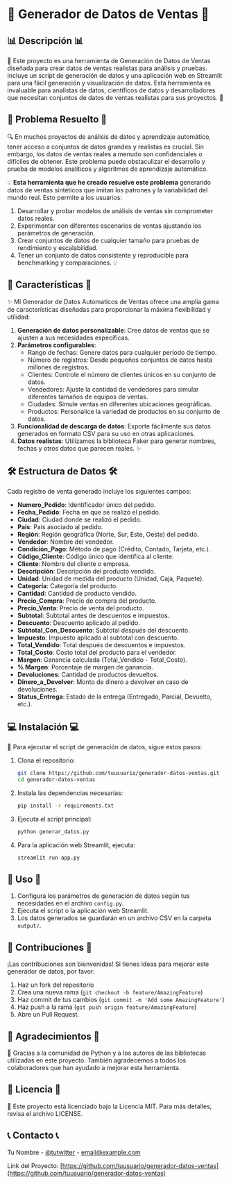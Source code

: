 # 🏪 Generador de Datos de Ventas 🏪

## 📊 Descripción 📊

🚀 Este proyecto es una herramienta de Generación de Datos de Ventas diseñada para crear datos de ventas realistas para análisis y pruebas. Incluye un script de generación de datos y una aplicación web en Streamlit para una fácil generación y visualización de datos. Esta herramienta es invaluable para analistas de datos, científicos de datos y desarrolladores que necesitan conjuntos de datos de ventas realistas para sus proyectos. 🚀

## 🎯 Problema Resuelto 🎯

🔍 En muchos proyectos de análisis de datos y aprendizaje automático, tener acceso a conjuntos de datos grandes y realistas es crucial. Sin embargo, los datos de ventas reales a menudo son confidenciales o difíciles de obtener. Este problema puede obstaculizar el desarrollo y prueba de modelos analíticos y algoritmos de aprendizaje automático.

💡 **Esta  herramienta que he creado resuelve este problema** generando datos de ventas sintéticos que imitan los patrones y la variabilidad del mundo real. Esto permite a los usuarios:

1. Desarrollar y probar modelos de análisis de ventas sin comprometer datos reales.
2. Experimentar con diferentes escenarios de ventas ajustando los parámetros de generación.
3. Crear conjuntos de datos de cualquier tamaño para pruebas de rendimiento y escalabilidad.
4. Tener un conjunto de datos consistente y reproducible para benchmarking y comparaciones. 💡

## 🌟 Características 🌟

✨ Mi Generador de Datos Automaticos de Ventas ofrece una amplia gama de características diseñadas para proporcionar la máxima flexibilidad y utilidad:

1. **Generación de datos personalizable**: Cree datos de ventas que se ajusten a sus necesidades específicas.
2. **Parámetros configurables**:
   - Rango de fechas: Genere datos para cualquier período de tiempo.
   - Número de registros: Desde pequeños conjuntos de datos hasta millones de registros.
   - Clientes: Controle el número de clientes únicos en su conjunto de datos.
   - Vendedores: Ajuste la cantidad de vendedores para simular diferentes tamaños de equipos de ventas.
   - Ciudades: Simule ventas en diferentes ubicaciones geográficas.
   - Productos: Personalice la variedad de productos en su conjunto de datos.
3. **Funcionalidad de descarga de datos**: Exporte fácilmente sus datos generados en formato CSV para su uso en otras aplicaciones.
4. **Datos realistas**: Utilizamos la biblioteca Faker para generar nombres, fechas y otros datos que parecen reales. ✨

## 🛠 Estructura de Datos 🛠

Cada registro de venta generado incluye los siguientes campos:

- **Numero_Pedido**: Identificador único del pedido.
- **Fecha_Pedido**: Fecha en que se realizó el pedido.
- **Ciudad**: Ciudad donde se realizó el pedido.
- **País**: País asociado al pedido.
- **Región**: Región geográfica (Norte, Sur, Este, Oeste) del pedido.
- **Vendedor**: Nombre del vendedor.
- **Condición_Pago**: Método de pago (Crédito, Contado, Tarjeta, etc.).
- **Código_Cliente**: Código único que identifica al cliente.
- **Cliente**: Nombre del cliente o empresa.
- **Descripción**: Descripción del producto vendido.
- **Unidad**: Unidad de medida del producto (Unidad, Caja, Paquete).
- **Categoría**: Categoría del producto.
- **Cantidad**: Cantidad de producto vendido.
- **Precio_Compra**: Precio de compra del producto.
- **Precio_Venta**: Precio de venta del producto.
- **Subtotal**: Subtotal antes de descuentos e impuestos.
- **Descuento**: Descuento aplicado al pedido.
- **Subtotal_Con_Descuento**: Subtotal después del descuento.
- **Impuesto**: Impuesto aplicado al subtotal con descuento.
- **Total_Vendido**: Total después de descuentos e impuestos.
- **Total_Costo**: Costo total del producto para el vendedor.
- **Margen**: Ganancia calculada (Total_Vendido - Total_Costo).
- **% Margen**: Porcentaje de margen de ganancia.
- **Devoluciones**: Cantidad de productos devueltos.
- **Dinero_a_Devolver**: Monto de dinero a devolver en caso de devoluciones.
- **Status_Entrega**: Estado de la entrega (Entregado, Parcial, Devuelto, etc.).

## 💻 Instalación 💻

🔽 Para ejecutar el script de generación de datos, sigue estos pasos:

1. Clona el repositorio:
   ```bash
   git clone https://github.com/tuusuario/generador-datos-ventas.git
   cd generador-datos-ventas
   ```

2. Instala las dependencias necesarias:
   ```bash
   pip install -r requirements.txt
   ```

3. Ejecuta el script principal:
   ```bash
   python generar_datos.py
   ```

4. Para la aplicación web Streamlit, ejecuta:
   ```bash
   streamlit run app.py
   ```

## 🚀 Uso 🚀

1. Configura los parámetros de generación de datos según tus necesidades en el archivo `config.py`.
2. Ejecuta el script o la aplicación web Streamlit.
3. Los datos generados se guardarán en un archivo CSV en la carpeta `output/`.

## 🤝 Contribuciones 🤝

¡Las contribuciones son bienvenidas! Si tienes ideas para mejorar este generador de datos, por favor:

1. Haz un fork del repositorio
2. Crea una nueva rama (`git checkout -b feature/AmazingFeature`)
3. Haz commit de tus cambios (`git commit -m 'Add some AmazingFeature'`)
4. Haz push a la rama (`git push origin feature/AmazingFeature`)
5. Abre un Pull Request.

## 🙏 Agradecimientos 🙏
👏 Gracias a la comunidad de Python y a los autores de las bibliotecas utilizadas en este proyecto. También agradecemos a todos los colaboradores que han ayudado a mejorar esta herramienta.

## 📄 Licencia 📄

📄 Este proyecto está licenciado bajo la Licencia MIT. Para más detalles, revisa el archivo LICENSE.

## 📞 Contacto 📞

Tu Nombre - [@tutwitter](https://twitter.com/tutwitter) - email@example.com

Link del Proyecto: [https://github.com/tuusuario/generador-datos-ventas](https://github.com/tuusuario/generador-datos-ventas)
